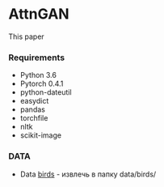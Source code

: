 # AttnGAN

This paper 

### Requirements

* Python 3.6
* Pytorch 0.4.1
* python-dateutil
* easydict
* pandas
* torchfile
* nltk
* scikit-image
        
### DATA

* Data <a href="http://www.vision.caltech.edu/visipedia/CUB-200-2011.html">birds</a> - извлечь в папку data/birds/





